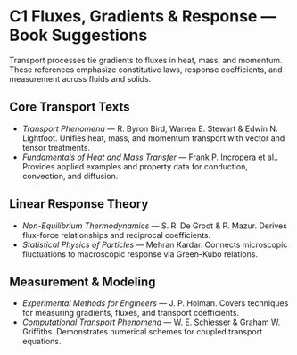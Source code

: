 # C1 Fluxes, Gradients & Response — Book Suggestions

Transport processes tie gradients to fluxes in heat, mass, and momentum. These references emphasize constitutive laws, response coefficients, and measurement across fluids and solids.

## Core Transport Texts
- *Transport Phenomena* — R. Byron Bird, Warren E. Stewart & Edwin N. Lightfoot. Unifies heat, mass, and momentum transport with vector and tensor treatments.
- *Fundamentals of Heat and Mass Transfer* — Frank P. Incropera et al.. Provides applied examples and property data for conduction, convection, and diffusion.

## Linear Response Theory
- *Non-Equilibrium Thermodynamics* — S. R. De Groot & P. Mazur. Derives flux-force relationships and reciprocal coefficients.
- *Statistical Physics of Particles* — Mehran Kardar. Connects microscopic fluctuations to macroscopic response via Green–Kubo relations.

## Measurement & Modeling
- *Experimental Methods for Engineers* — J. P. Holman. Covers techniques for measuring gradients, fluxes, and transport coefficients.
- *Computational Transport Phenomena* — W. E. Schiesser & Graham W. Griffiths. Demonstrates numerical schemes for coupled transport equations.
